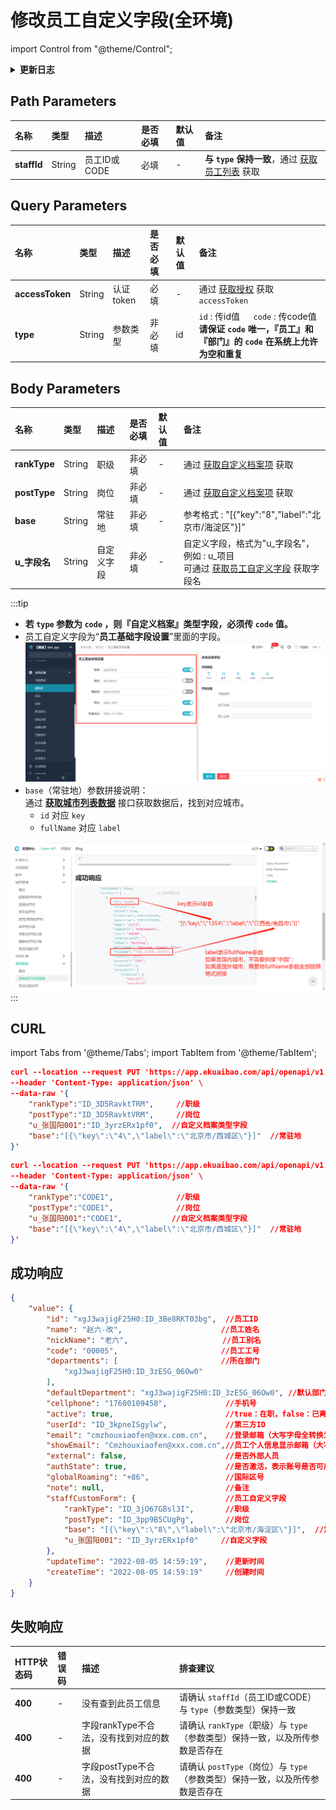 # 修改员工自定义字段(全环境)

import Control from "@theme/Control";

<Control
method="PUT"
url="/api/openapi/v1.1/staffs/$`staffId`/customFields"
/>

<details>
  <summary><b>更新日志</b></summary>
  <div>

  [**1.20.0**](/docs/open-api/notice/update-log#1200)&emsp;-> 🐞 响应信息中新增了 `nickName`（员工别名）字段。<br/>
  [**1.19.0**](/docs/open-api/notice/update-log#1190)&emsp;-> 🐞 响应信息中新增了 `globalRoaming`（国际区号）字段。<br/>
  [**1.4.0**](/docs/open-api/notice/update-log#140) &emsp; -> 🚀 接口升级 `v1.1` 版本，新增 `type` 类型参数，支持 `id` 或 `code` 传参。<br/>
  [**0.7.149**](/docs/open-api/notice/update-log#07149) -> 🆕 新增了本接口。<br/>

  </div>
</details>

## Path Parameters

| 名称 | 类型 | 描述 | 是否必填 | 默认值 | 备注 |
| :--- | :--- | :--- | :--- |:--- | :--- |
| **staffId** | String | 员工ID或CODE | 必填 | - | **与 `type` 保持一致**，通过 [获取员工列表](/docs/open-api/corporation/get-all-staffs) 获取 | 

## Query Parameters

| 名称 | 类型 | 描述 | 是否必填 | 默认值 | 备注 |
| :--- | :--- | :--- | :--- |:--- | :--- |
| **accessToken** | String | 认证token | 必填  | - | 通过 [获取授权](/docs/open-api/getting-started/auth) 获取 `accessToken` |
| **type**        | String | 参数类型   | 非必填 | id | `id` : 传id值 &emsp; `code` : 传code值<br/>**请保证 `code` 唯一，『员工』和『部门』的 `code` 在系统上允许为空和重复** |


## Body Parameters

| 名称 | 类型 | 描述 | 是否必填 | 默认值 | 备注 |
| :--- | :--- | :--- | :--- |:--- | :--- |
| **rankType** | String | 职级	    | 非必填 | - | 通过 [获取自定义档案项](/docs/open-api/dimensions/get-dimension-items) 获取 |
| **postType** | String | 岗位	    | 非必填 | - | 通过 [获取自定义档案项](/docs/open-api/dimensions/get-dimension-items) 获取 |
| **base**     | String | 常驻地     | 非必填 | - | 参考格式 : "[{\"key\":\"8\",\"label\":\"北京市/海淀区\"}]" |
| **u_字段名**  | String | 自定义字段	| 非必填 | - | 自定义字段，格式为"u\_字段名"，例如 : u\_项目<br/>可通过 [获取员工自定义字段](/docs/open-api/contacts/get-allCustomeProperty) 获取字段名|

:::tip
- **若 `type` 参数为 `code` ，则『自定义档案』类型字段，必须传 `code` 值。**
- 员工自定义字段为“**员工基础字段设置**”里面的字段。
  ![image](images/customFields.png)
- `base`（常驻地）参数拼接说明：<br/>
  通过 **[获取城市列表数据](/docs/open-api/basedata/get-basedata-city)** 接口获取数据后，找到对应城市。
  - `id` 对应 `key`
  - `fullName` 对应 `label`

![城市字段拼接示例](images/城市字段拼接示例.png)
:::

## CURL

import Tabs from '@theme/Tabs';
import TabItem from '@theme/TabItem';

<Tabs>
<TabItem value="id" label="id" default>

```json
curl --location --request PUT 'https://app.ekuaibao.com/api/openapi/v1.1/staffs/$xgJ3wajigF25H0:ID_3Be8RKT03bg/customFields?accessToken=ID_3D5RavktZRM:xgJ3wajigF25H0' \
--header 'Content-Type: application/json' \
--data-raw '{
    "rankType":"ID_3D5RavktTRM",     //职级       
    "postType":"ID_3D5RavktVRM",     //岗位
    "u_张国阳001":"ID_3yrzERx1pf0",  //自定义档案类型字段
    "base":"[{\"key\":\"4\",\"label\":\"北京市/西城区\"}]"  //常驻地
}'
```
</TabItem>
<TabItem value="code" label="code">

```json
curl --location --request PUT 'https://app.ekuaibao.com/api/openapi/v1.1/staffs/$00005/customFields?accessToken=ID_3D5RavktZRM:xgJ3wajigF25H0&type=code' \
--header 'Content-Type: application/json' \
--data-raw '{
    "rankType":"CODE1",              //职级    
    "postType":"CODE1",              //岗位
    "u_张国阳001":"CODE1",           //自定义档案类型字段
    "base":"[{\"key\":\"4\",\"label\":\"北京市/西城区\"}]"  //常驻地
}'
```
</TabItem>
</Tabs>

## 成功响应
```json
{
    "value": {
        "id": "xgJ3wajigF25H0:ID_3Be8RKT03bg",  //员工ID
        "name": "赵六-改",                      //员工姓名
        "nickName": "老六",                     //员工别名
        "code": "00005",                       //员工工号
        "departments": [                       //所在部门
            "xgJ3wajigF25H0:ID_3zE5G_06Ow0"
        ],
        "defaultDepartment": "xgJ3wajigF25H0:ID_3zE5G_06Ow0", //默认部门ID
        "cellphone": "17600109458",             //手机号
        "active": true,                         //true：在职，false：已离职（账号逻辑删除，在系统上不可见）
        "userId": "ID_3kpneISgylw",             //第三方ID
        "email": "cmzhouxiaofen@xxx.com.cn",    //登录邮箱（大写字母全转换为小写字母）
        "showEmail": "Cmzhouxiaofen@xxx.com.cn",//员工个人信息显示邮箱（大写字母保持不变）
        "external": false,                      //是否外部人员
        "authState": true,                      //是否激活，表示账号是否可用
        "globalRoaming": "+86",                 //国际区号
        "note": null,                           //备注
        "staffCustomForm": {                    //员工自定义字段
            "rankType": "ID_3jO67GBsl3I",       //职级
            "postType": "ID_3pp9B5CUgPg",       //岗位
            "base": "[{\"key\":\"8\",\"label\":\"北京市/海淀区\"}]",  //常驻地
            "u_张国阳001": "ID_3yrzERx1pf0"     //自定义字段
        },
        "updateTime": "2022-08-05 14:59:19",    //更新时间
        "createTime": "2022-08-05 14:59:19"     //创建时间
    }
}
```

## 失败响应

| HTTP状态码 | 错误码 | 描述 | 排查建议 |
| :--- | :--- | :--- | :--- |
| **400** | - | 没有查到此员工信息 | 请确认 `staffId`（员工ID或CODE）与 `type`（参数类型）保持一致 | 
| **400** | - | 字段rankType不合法，没有找到对应的数据 | 请确认 `rankType`（职级）与 `type`（参数类型）保持一致，以及所传参数是否存在 | 
| **400** | - | 字段postType不合法，没有找到对应的数据 | 请确认 `postType`（岗位）与 `type`（参数类型）保持一致，以及所传参数是否存在 | 
